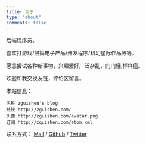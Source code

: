 ```yaml
---
title: 关于
type: "about"
comments: false
---
```


后端程序员。

喜欢打游戏/鼓捣电子产品/开发程序/科幻星际作品等等。

愿意尝试各种新事物，兴趣爱好广泛杂乱，门门懂,样样瘟。

欢迎和我交换友链，评论区留言。

本站信息：

```
名称 zguishen's blog
链接 http://zguishen.com/
头像 http://zguishen.com/avatar.png
订阅 http://zguishen.com/atom.xml
```

联系方式： [Mail](mailto:zguishen@foxmail.com) / [Github](https://github.com/) / [Twitter](https://twitter.com/gangan193)

